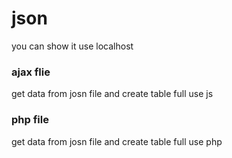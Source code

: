 # json
you can show it use localhost

### ajax flie
get data from josn file and create table full use js

### php file 
get data from josn file and create table full use php
